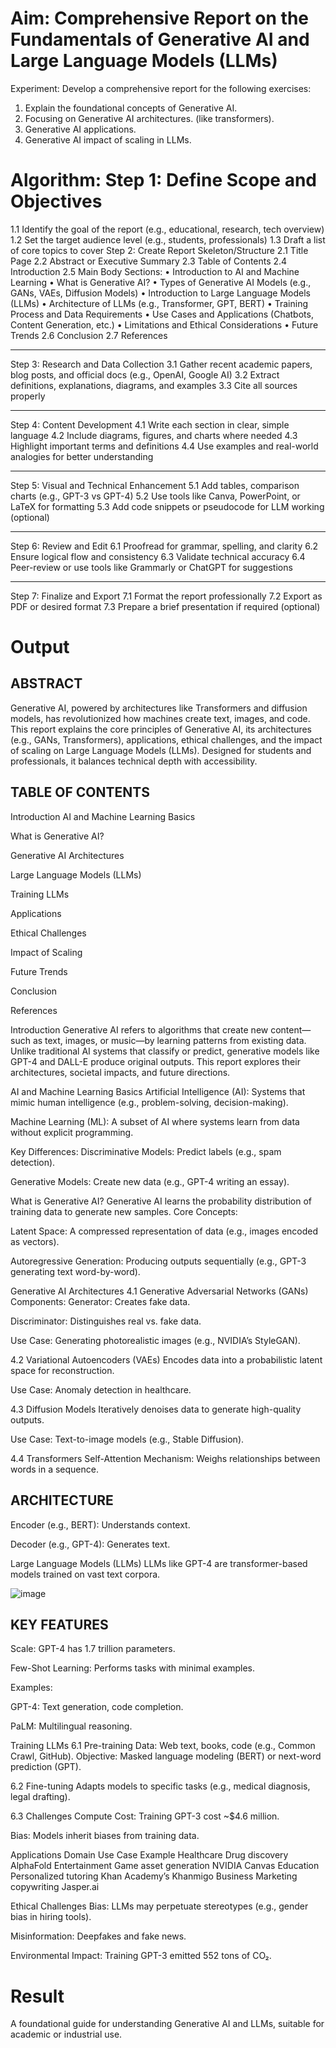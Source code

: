 # Aim:	Comprehensive Report on the Fundamentals of Generative AI and Large Language Models (LLMs)
Experiment:
Develop a comprehensive report for the following exercises:
1.	Explain the foundational concepts of Generative AI. 
2.	Focusing on Generative AI architectures. (like transformers).
3.	Generative AI applications.
4.	Generative AI impact of scaling in LLMs.

# Algorithm: Step 1: Define Scope and Objectives
1.1 Identify the goal of the report (e.g., educational, research, tech overview)
1.2 Set the target audience level (e.g., students, professionals)
1.3 Draft a list of core topics to cover
Step 2: Create Report Skeleton/Structure
2.1 Title Page
2.2 Abstract or Executive Summary
2.3 Table of Contents
2.4 Introduction
2.5 Main Body Sections:
•	Introduction to AI and Machine Learning
•	What is Generative AI?
•	Types of Generative AI Models (e.g., GANs, VAEs, Diffusion Models)
•	Introduction to Large Language Models (LLMs)
•	Architecture of LLMs (e.g., Transformer, GPT, BERT)
•	Training Process and Data Requirements
•	Use Cases and Applications (Chatbots, Content Generation, etc.)
•	Limitations and Ethical Considerations
•	Future Trends
2.6 Conclusion
2.7 References
________________________________________
Step 3: Research and Data Collection
3.1 Gather recent academic papers, blog posts, and official docs (e.g., OpenAI, Google AI)
3.2 Extract definitions, explanations, diagrams, and examples
3.3 Cite all sources properly
________________________________________
Step 4: Content Development
4.1 Write each section in clear, simple language
4.2 Include diagrams, figures, and charts where needed
4.3 Highlight important terms and definitions
4.4 Use examples and real-world analogies for better understanding
________________________________________
Step 5: Visual and Technical Enhancement
5.1 Add tables, comparison charts (e.g., GPT-3 vs GPT-4)
5.2 Use tools like Canva, PowerPoint, or LaTeX for formatting
5.3 Add code snippets or pseudocode for LLM working (optional)
________________________________________
Step 6: Review and Edit
6.1 Proofread for grammar, spelling, and clarity
6.2 Ensure logical flow and consistency
6.3 Validate technical accuracy
6.4 Peer-review or use tools like Grammarly or ChatGPT for suggestions
________________________________________
Step 7: Finalize and Export
7.1 Format the report professionally
7.2 Export as PDF or desired format
7.3 Prepare a brief presentation if required (optional)



# Output
## ABSTRACT

Generative AI, powered by architectures like Transformers and diffusion models, has revolutionized how machines create text, images, and code. This report explains the core principles of Generative AI, its architectures (e.g., GANs, Transformers), applications, ethical challenges, and the impact of scaling on Large Language Models (LLMs). Designed for students and professionals, it balances technical depth with accessibility.

## TABLE OF CONTENTS

Introduction AI and Machine Learning Basics

What is Generative AI?

Generative AI Architectures

Large Language Models (LLMs)

Training LLMs

Applications

Ethical Challenges

Impact of Scaling

Future Trends

Conclusion

References

Introduction Generative AI refers to algorithms that create new content—such as text, images, or music—by learning patterns from existing data. Unlike traditional AI systems that classify or predict, generative models like GPT-4 and DALL-E produce original outputs. This report explores their architectures, societal impacts, and future directions.

AI and Machine Learning Basics Artificial Intelligence (AI): Systems that mimic human intelligence (e.g., problem-solving, decision-making).

Machine Learning (ML): A subset of AI where systems learn from data without explicit programming.

Key Differences: Discriminative Models: Predict labels (e.g., spam detection).

Generative Models: Create new data (e.g., GPT-4 writing an essay).

What is Generative AI? Generative AI learns the probability distribution of training data to generate new samples.
Core Concepts:

Latent Space: A compressed representation of data (e.g., images encoded as vectors).

Autoregressive Generation: Producing outputs sequentially (e.g., GPT-3 generating text word-by-word).

Generative AI Architectures 4.1 Generative Adversarial Networks (GANs) Components:
Generator: Creates fake data.

Discriminator: Distinguishes real vs. fake data.

Use Case: Generating photorealistic images (e.g., NVIDIA’s StyleGAN).

4.2 Variational Autoencoders (VAEs) Encodes data into a probabilistic latent space for reconstruction.

Use Case: Anomaly detection in healthcare.

4.3 Diffusion Models Iteratively denoises data to generate high-quality outputs.

Use Case: Text-to-image models (e.g., Stable Diffusion).

4.4 Transformers Self-Attention Mechanism: Weighs relationships between words in a sequence.

## ARCHITECTURE

Encoder (e.g., BERT): Understands context.

Decoder (e.g., GPT-4): Generates text. 

Large Language Models (LLMs) LLMs like GPT-4 are transformer-based models trained on vast text corpora.

![image](https://github.com/user-attachments/assets/c1d31c71-6453-4833-b468-6309c869093b)

## KEY FEATURES

Scale: GPT-4 has 1.7 trillion parameters.

Few-Shot Learning: Performs tasks with minimal examples.

Examples:

GPT-4: Text generation, code completion.

PaLM: Multilingual reasoning.

Training LLMs 6.1 Pre-training Data: Web text, books, code (e.g., Common Crawl, GitHub).
Objective: Masked language modeling (BERT) or next-word prediction (GPT).

6.2 Fine-tuning Adapts models to specific tasks (e.g., medical diagnosis, legal drafting).

6.3 Challenges Compute Cost: Training GPT-3 cost ~$4.6 million.

Bias: Models inherit biases from training data.

Applications Domain Use Case Example Healthcare Drug discovery AlphaFold Entertainment Game asset generation NVIDIA Canvas Education Personalized tutoring Khan Academy’s Khanmigo Business Marketing copywriting Jasper.ai

Ethical Challenges Bias: LLMs may perpetuate stereotypes (e.g., gender bias in hiring tools).

Misinformation: Deepfakes and fake news.

Environmental Impact: Training GPT-3 emitted 552 tons of CO₂.

# Result
A foundational guide for understanding Generative AI and LLMs, suitable for academic or industrial use.


